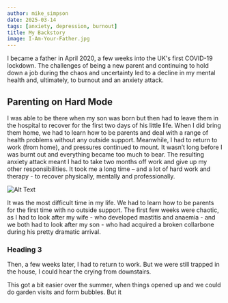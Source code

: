 ```yaml
---
author: mike_simpson
date: 2025-03-14
tags: [anxiety, depression, burnout]
title: My Backstory
image: I-Am-Your-Father.jpg
---
```


I became a father in April 2020, a few weeks into the UK's first COVID-19 lockdown.
The challenges of being a new parent and continuing to hold down a job during the chaos and uncertainty
led to a decline in my mental health and, ultimately, to burnout and an anxiety attack.

## Parenting on Hard Mode

I was able to be there when my son was born but then had to leave them in the hospital to recover for 
the first two days of his little life. When I did bring them home, we had to learn how to be parents 
and deal with a range of health problems without any outside support. Meanwhile, I had to return to work 
(from home), and pressures continued to mount. It wasn’t long before I was burnt out and everything became 
too much to bear. The resulting anxiety attack meant I had to take two months off work and give up my other 
responsibilities. It took me a long time – and a lot of hard work and therapy - to recover 
physically, mentally and professionally.

![Alt Text]({{site.baseurl}}/assets/img/blog/I-Am-Your-Father.jpg)

It was the most difficult time in my life. We had to learn how to be parents for the first time
with no outside support. The first few weeks were chaotic, as I had to look after my wife - who
developed mastitis and anaemia - and we both had to look after my son - who had acquired a broken 
collarbone during his pretty dramatic arrival.  

### Heading 3

Then, a few weeks later, I had to return to work. But we were still trapped in the house,
I could hear the crying from downstairs.

This got a bit easier over the summer, when things opened up and we could do garden visits and form 
bubbles. But it 
